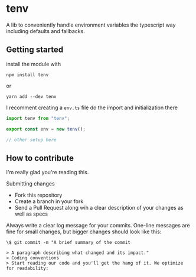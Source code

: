 # tenv

A lib to conveniently handle environment variables the typescript way including defaults and fallbacks.

## Getting started

install the module with

```
npm install tenv
```

or

```
yarn add --dev tenv
```

I recomment creating a `env.ts` file do the import and initialization there

```js
import tenv from "tenv";

export const env = new tenv();

// other setup here
```

## How to contribute

I'm really glad you're reading this.

Submitting changes

- Fork this repository
- Create a branch in your fork
- Send a Pull Request along wih a clear description of your changes as well as specs

Always write a clear log message for your commits. One-line messages are fine for small changes, but bigger changes should look like this:

```
\$ git commit -m "A brief summary of the commit

> A paragraph describing what changed and its impact."
> Coding conventions
> Start reading our code and you'll get the hang of it. We optimize for readability:
```
